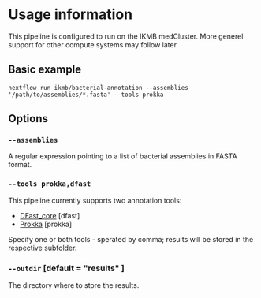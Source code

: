 # Usage information

This pipeline is configured to run on the IKMB medCluster. More generel support for other compute systems may follow later. 

## Basic example

```
nextflow run ikmb/bacterial-annotation --assemblies '/path/to/assemblies/*.fasta' --tools prokka
```

## Options

### `--assemblies`

A regular expression pointing to a list of bacterial assemblies in FASTA format. 

### `--tools prokka,dfast`

This pipeline currently supports two annotation tools:

- [DFast_core](https://github.com/nigyta/dfast_core) [dfast]
- [Prokka](https://github.com/tseemann/prokka) [prokka]

Specify one or both tools - sperated by comma; results will be stored in the respective subfolder. 

### `--outdir` [default = "results" ]

The directory where to store the results. 



